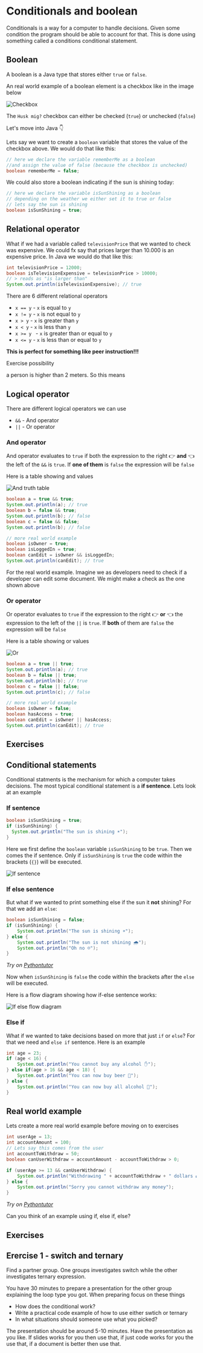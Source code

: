 # Conditionals and boolean

Conditionals is a way for a computer to handle decisions. Given some condition the program should be able to account for that. This is done using something called a conditions conditional statement. 



## Boolean

A boolean is a Java type that stores either `true` or `false`. 

An real world example of a boolean element is a checkbox like in the image below

![Checkbox](../../assets/checkbox.png)

The `Husk mig?` checkbox can either be checked (`true`) or unchecked (`false`)



Let's move into Java 👇

Lets say we want to create a `boolean` variable that stores the value of the checkbox above. We would do that like this:

````java
// here we declare the variable rememberMe as a boolean 
//and assign the value of false (because the checkbox is unchecked)
boolean rememberMe = false;
````



We could also store a boolean indicating if the sun is shining today:

```java
// here we declare the variable isSunShining as a boolean
// depending on the weather we either set it to true or false
// lets say the sun is shining
boolean isSunShining = true;
```



## Relational operator

What if we had a variable called `televisionPrice` that we wanted to check was expensive. We could fx say that prices larger than 10.000 is an expensive price. In Java we would do that like this:

```java
int televisionPrice = 12000;
boolean isTelevisionExpensive = televisionPrice > 10000;
// > reads as "is larger than"
System.out.println(isTelevisionExpensive); // true
```



There are 6 different relational operators

- `x == y` - `x` is equal to `y`
- `x != y`  - `x` is not equal to `y`
- `x > y` - `x` is greater than `y`
- `x < y` - `x` is less than `y`
- `x >= y ` - `x` is greater than or equal to `y`
- `x <= y` - `x` is less than or equal to `y`



**This is perfect for something like peer instruction!!!**

Exercise possibility

a person is higher than 2 meters. So this means 



## Logical operator

There are different logical operators we can use

- `&&` - And operator
- `||` - Or operator



### And operator

And operator evaluates to `true` if both the expression to the right 👉 **and** 👈 the left of the `&&` is `true`. If **one of them** is `false` the expression will be `false`

Here is a table showing and values

![And truth table](../../assets/and-truth-table.png)



```java
boolean a = true && true;
System.out.println(a); // true
boolean b = false && true;
System.out.println(b); // false
boolean c = false && false;
System.out.println(b); // false

// more real world example
boolean isOwner = true;
boolean isLoggedIn = true;
boolean canEdit = isOwner && isLoggedIn;
System.out.println(canEdit); // true
```

For the real world example. Imagine we as developers need to check if a developer can edit some document. We might make a check as the one shown above



### Or operator

Or operator evaluates to `true` if the expression to the right 👉 **or** 👈 the expression to the left of the `||` is `true`. If **both** of them are `false` the expression will be `false`

Here is a table showing or values

![Or](../../assets/or-truth-table.png)



```java
boolean a = true || true;
System.out.println(a); // true
boolean b = false || true;
System.out.println(b); // true
boolean c = false || false;
System.out.println(c); // false

// more real world example
boolean isOwner = false;
boolean hasAccess = true;
boolean canEdit = isOwner || hasAccess;
System.out.println(canEdit); // true
```



## Exercises





## Conditional statements

Conditional statments is the mechanism for which a computer takes decisions. The most typical conditional statement is a **if sentence**. Lets look at an example



### If sentence

```java
boolean isSunShining = true;
if (isSunShining) {
  System.out.println("The sun is shining ☀️");
}
```

Here we first define the `boolean` variable `isSunShining` to be `true`. Then we comes the if sentence. Only if `isSunShining` is `true` the code within the brackets (`{}`) will be executed. 



![If sentence](../../assets/if-sentence.png)



### If else sentence

But what if we wanted to print something else if the sun it **not** shining? For that we add an `else`:

```java
boolean isSunShining = false;
if (isSunShining) {
	System.out.println("The sun is shining ☀️");
} else {
	System.out.println("The sun is not shining 🌧️");
	System.out.println("Oh no ☹️");
}
```

*Try on [Pythontutor](http://www.pythontutor.com/java.html#code=public%20class%20YourClassNameHere%20%7B%0A%20%20%20%20public%20static%20void%20main%28String%5B%5D%20args%29%20%7B%0A%20%20%20%20%20%20boolean%20isSunShining%20%3D%20false%3B%0A%20%20%20%20%20%20if%20%28isSunShining%29%20%7B%0A%20%20%20%20%20%20%20%20%20%20System.out.println%28%22The%20sun%20is%20shining%20%E2%98%80%EF%B8%8F%22%29%3B%0A%20%20%20%20%20%20%7D%20else%20%7B%0A%20%20%20%20%20%20%20%20%20%20System.out.println%28%22The%20sun%20is%20not%20shining%20%F0%9F%8C%A7%EF%B8%8F%22%29%3B%0A%20%20%20%20%20%20%7D%0A%20%20%20%20%7D%0A%7D&cumulative=false&heapPrimitives=nevernest&mode=edit&origin=opt-frontend.js&py=java&rawInputLstJSON=%5B%5D&textReferences=false)*

Now when `isSunShining` is `false` the code within the brackets after the `else` will be executed. 



Here is a flow diagram showing how if-else sentence works:

![If else flow diagram](../../assets/if-else-flow-diagram.png)



### Else if

What if we wanted to take decisions based on more that just `if` or `else`? For that we need and `else if` sentence. Here is an example

```java
int age = 23;
if (age < 16) {
	System.out.println("You cannot buy any alcohol ✋");
} else if(age > 16 && age < 18) {
	System.out.println("You can now buy beer 🍺");
} else {
	System.out.println("You can now buy all alcohol 🍹");
}
```



## Real world example

Lets create a more real world example before moving on to exercises

```java
int userAge = 13;
int accountAmount = 100;
// Lets say this comes from the user
int accountToWithdraw = 50;
boolean canUserWithdraw = accountAmount - accountToWithdraw > 0;

if (userAge >= 13 && canUserWithdraw) {
    System.out.println("Withdrawing " + accountToWithdraw + " dollars 💵");
} else {
    System.out.println("Sorry you cannot withdraw any money");
}
```

*Try on [Pythontutor](http://www.pythontutor.com/java.html#code=int%20userAge%20%3D%2013%3B%0Aint%20accountAmount%20%3D%20100%3B%0A//%20Lets%20say%20this%20comes%20from%20the%20user%0Aint%20accountToWithdraw%20%3D%2050%3B%0Aboolean%20canUserWithdraw%20%3D%20accountAmount%20-%20accountToWithdraw%20%3E%200%3B%0A%0Aif%20%28userAge%20%3E%3D%2013%20%26%26%20canUserWithdraw%29%20%7B%0A%20%20%20%20System.out.println%28%22Withdrawing%20%22%20%2B%20accountToWithdraw%20%2B%20%22%20dollars%20%F0%9F%92%B5%22%29%3B%0A%7D%20else%20%7B%0A%20%20%20%20System.out.println%28%22Sorry%20you%20cannot%20withdraw%20any%20money%22%29%3B%0A%7D&cumulative=false&heapPrimitives=nevernest&mode=edit&origin=opt-frontend.js&py=java&rawInputLstJSON=%5B%5D&textReferences=false)*

Can you think of an example using if, else if, else?



## Exercises



## Erercise 1 - switch and ternary

Find a partner group. One groups investigates switch while the other investigates ternary expression. 

You have 30 minutes to prepare a presentation for the other group explaining the loop type you got. When preparing focus on these things

- How does the conditional work?
- Write a practical code example of how to use either swtich or ternary
- In what situations should someone use what you picked?

The presentation should be around 5-10 minutes. Have the presentation as you like. If slides works for you then use that, if just code works for you the use that, if a document is better then use that. 

